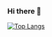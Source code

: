 ### Hi there 👋


[![Top Langs](https://github-readme-stats.vercel.app/api/top-langs/?username=willyamcts&exclude_repo=miscellaneous&hide=javascript,html,css,perl,xbase&layout=donut&theme=radical)](https://github.com/anuraghazra/github-readme-stats)


<!--
**willyamcts/willyamcts** is a ✨ _special_ ✨ repository because its `README.md` (this file) appears on your GitHub profile.

Here are some ideas to get you started:

- 🔭 I’m currently working on ...
- 🌱 I’m currently learning ...
- 👯 I’m looking to collaborate on ...
- 🤔 I’m looking for help with ...
- 💬 Ask me about ...
- 📫 How to reach me: ...
- 😄 Pronouns: ...
- ⚡ Fun fact: ...
-->
